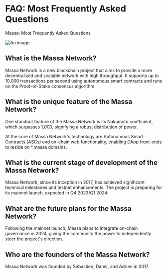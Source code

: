 # FAQ: Most Frequently Asked Questions

Massa: Most Frequently Asked Questions

![An image](/massa-faq.svg)

## What is the Massa Network?
Massa Network is a new blockchain project that aims to provide a more decentralized and scalable network with high throughput. It supports up to 10,000 transactions per second using autonomous smart contracts and runs on the Proof-of-Stake consensus algorithm.

## What is the unique feature of the Massa Network?
One standout feature of the Massa Network is its Nakamoto coefficient, which surpasses 1,000, signifying a robust distribution of power.

At the core of Massa Network's technology are Autonomous Smart Contracts (ASCs) and on-chain web functionality, enabling DApp front-ends to reside on *.massa domains.

## What is the current stage of development of the Massa Network?
Massa Network, since its inception in 2017, has achieved significant technical milestones and testnet enhancements. The project is preparing for its mainnet launch, expected in Q4 2023/Q1 2024.

## What are the future plans for the Massa Network?
Following the mainnet launch, Massa plans to integrate on-chain governance in 2024, giving the community the power to independently steer the project's direction.

## Who are the founders of the Massa Network?
Massa Network was founded by Sébastien, Damir, and Adrien in 2017.